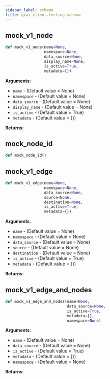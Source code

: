 ```yaml
---
sidebar_label: schema
title: grai_client.testing.schema
---
```


## mock\_v1\_node

```python
def mock_v1_node(name=None,
                 namespace=None,
                 data_source=None,
                 display_name=None,
                 is_active=True,
                 metadata={})
```

**Arguments**:

- `name` - (Default value = None)
- `namespace` - (Default value = None)
- `data_source` - (Default value = None)
- `display_name` - (Default value = None)
- `is_active` - (Default value = True)
- `metadata` - (Default value = {})


**Returns**:



## mock\_node\_id

```python
def mock_node_id()
```



## mock\_v1\_edge

```python
def mock_v1_edge(name=None,
                 namespace=None,
                 data_source=None,
                 source=None,
                 destination=None,
                 is_active=True,
                 metadata={})
```

**Arguments**:

- `name` - (Default value = None)
- `namespace` - (Default value = None)
- `data_source` - (Default value = None)
- `source` - (Default value = None)
- `destination` - (Default value = None)
- `is_active` - (Default value = True)
- `metadata` - (Default value = {})


**Returns**:



## mock\_v1\_edge\_and\_nodes

```python
def mock_v1_edge_and_nodes(name=None,
                           data_source=None,
                           is_active=True,
                           metadata={},
                           namespace=None)
```

**Arguments**:

- `name` - (Default value = None)
- `data_source` - (Default value = None)
- `is_active` - (Default value = True)
- `metadata` - (Default value = {})
- `namespace` - (Default value = None)


**Returns**:
